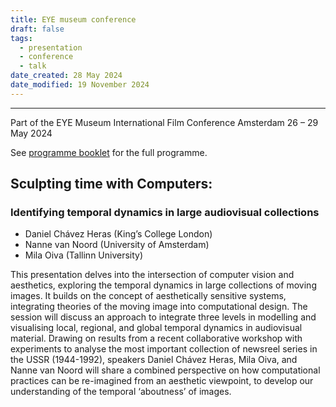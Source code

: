 ```yaml
---
title: EYE museum conference
draft: false
tags:
  - presentation
  - conference
  - talk
date_created: 28 May 2024
date_modified: 19 November 2024
---
```

---

Part of the EYE Museum International Film Conference
Amsterdam
26 – 29 May 2024

See [programme booklet](https://assets.eyefilm.nl/downloads/blocks/Programme-Booklet-Eye-International-Conference-2024.pdf) for the full programme.

## Sculpting time with Computers:
### Identifying temporal dynamics in large audiovisual collections

- Daniel Chávez Heras (King’s College London)
- Nanne van Noord (University of Amsterdam)
- Mila Oiva (Tallinn University)

This presentation delves into the intersection of computer vision and aesthetics, exploring the temporal dynamics in large collections of moving images. It builds on the concept of aesthetically sensitive systems, integrating theories of the moving image into computational design. The session will discuss an approach to integrate three levels in modelling and visualising local, regional, and global temporal dynamics in audiovisual material. Drawing on results from a recent collaborative workshop with experiments to analyse the most important collection of newsreel series in the USSR (1944-1992), speakers Daniel Chávez Heras, Mila Oiva, and Nanne van Noord will share a combined perspective on how computational practices can be re-imagined from an aesthetic viewpoint, to develop our understanding of the temporal ‘aboutness’ of images.
